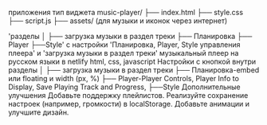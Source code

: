 приложения тип виджета
music-player/
├── index.html
├── style.css
├── script.js
├── assets/ (для музыки и иконок через интернет)
 
'разделы
│
├── загрузка музыки в раздел треки
├── Планировка
├── Player
├──Style'
с настройки 'Планировка, Player, Style управления плеера' и 'загрузка музыки в раздел треки' музыкальный плеер  на русском языки в netlify html, css, javascript
Настройки с кнопкой внутри разделы
│
├── загрузка музыки в раздел треки
├── Планировка-embed или floating и width (px, %)
├── Player-Player Controls, Player Info to Display, Save Playing Track and Progress,
├──Style
Дополнительные улучшения
Добавьте поддержку плейлистов.
Реализуйте сохранение настроек (например, громкости) в localStorage.
Добавьте анимации и улучшите дизайн.